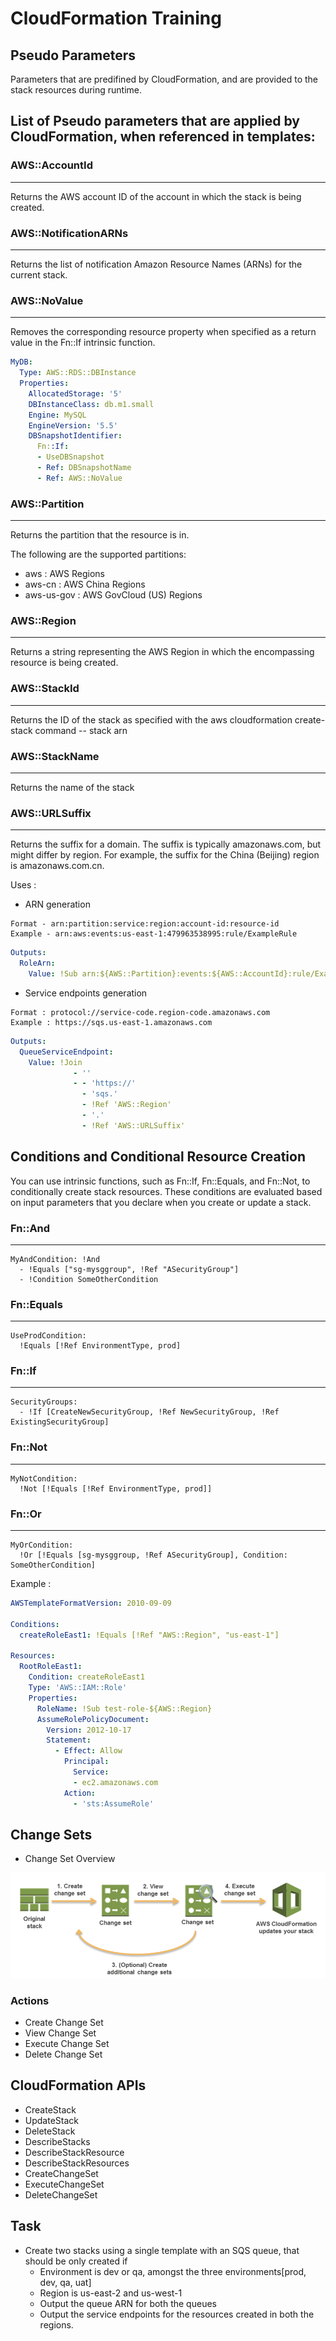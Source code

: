 # CloudFormation Training

## Pseudo Parameters

Parameters that are predifined by CloudFormation, and are provided to the stack resources during runtime.

List of Pseudo parameters that are applied by CloudFormation, when referenced in templates:
---
### AWS::AccountId
---
Returns the AWS account ID of the account in which the stack is being created.

### AWS::NotificationARNs
---

Returns the list of notification Amazon Resource Names (ARNs) for the current stack.

### AWS::NoValue
---
Removes the corresponding resource property when specified as a return value in the Fn::If intrinsic function. 

```yaml
MyDB:
  Type: AWS::RDS::DBInstance
  Properties:
    AllocatedStorage: '5'
    DBInstanceClass: db.m1.small
    Engine: MySQL
    EngineVersion: '5.5'
    DBSnapshotIdentifier:
      Fn::If:
      - UseDBSnapshot
      - Ref: DBSnapshotName
      - Ref: AWS::NoValue

```
### AWS::Partition
---
Returns the partition that the resource is in.

The following are the supported partitions:
- aws : AWS Regions
- aws-cn : AWS China Regions
- aws-us-gov : AWS GovCloud (US) Regions

### AWS::Region
---
Returns a string representing the AWS Region in which the encompassing resource is being created.

### AWS::StackId
---
Returns the ID of the stack as specified with the aws cloudformation create-stack command -- stack arn

### AWS::StackName
---
Returns the name of the stack


### AWS::URLSuffix
---

Returns the suffix for a domain. The suffix is typically amazonaws.com, but might differ by region. For example, the suffix for the China (Beijing) region is amazonaws.com.cn. 


Uses :

- ARN generation
```
Format - arn:partition:service:region:account-id:resource-id
Example - arn:aws:events:us-east-1:479963538995:rule/ExampleRule
```

```yaml
Outputs:
  RoleArn:
    Value: !Sub arn:${AWS::Partition}:events:${AWS::AccountId}:rule/ExampleRule
```

- Service endpoints generation

```
Format : protocol://service-code.region-code.amazonaws.com
Example : https://sqs.us-east-1.amazonaws.com
```

```yaml
Outputs:
  QueueServiceEndpoint:
    Value: !Join
              - ''
              - - 'https://'
                - 'sqs.'
                - !Ref 'AWS::Region'
                - '.'
                - !Ref 'AWS::URLSuffix'
```

## Conditions and Conditional Resource Creation

You can use intrinsic functions, such as Fn::If, Fn::Equals, and Fn::Not, to conditionally create stack resources. These conditions are evaluated based on input parameters that you declare when you create or update a stack. 

### Fn::And
---
```
MyAndCondition: !And
  - !Equals ["sg-mysggroup", !Ref "ASecurityGroup"]
  - !Condition SomeOtherCondition
```

### Fn::Equals
---

```
UseProdCondition:
  !Equals [!Ref EnvironmentType, prod]
```
### Fn::If
---

```
SecurityGroups:
  - !If [CreateNewSecurityGroup, !Ref NewSecurityGroup, !Ref ExistingSecurityGroup]
```
### Fn::Not
---

```
MyNotCondition:
  !Not [!Equals [!Ref EnvironmentType, prod]]
```
### Fn::Or
---

```
MyOrCondition:
  !Or [!Equals [sg-mysggroup, !Ref ASecurityGroup], Condition: SomeOtherCondition]
```

Example :

```yaml
AWSTemplateFormatVersion: 2010-09-09

Conditions:
  createRoleEast1: !Equals [!Ref "AWS::Region", "us-east-1"]

Resources:
  RootRoleEast1:
    Condition: createRoleEast1
    Type: 'AWS::IAM::Role'
    Properties:
      RoleName: !Sub test-role-${AWS::Region}
      AssumeRolePolicyDocument:
        Version: 2012-10-17
        Statement:
          - Effect: Allow
            Principal:
              Service:
              - ec2.amazonaws.com
            Action:
              - 'sts:AssumeRole'
```

## Change Sets

- Change Set Overview

![alt text](images/ChangeSet.png "ChangeSet Overview")

### Actions
- Create Change Set
- View Change Set
- Execute Change Set
- Delete Change Set

## CloudFormation APIs

- CreateStack
- UpdateStack
- DeleteStack
- DescribeStacks
- DescribeStackResource
- DescribeStackResources
- CreateChangeSet
- ExecuteChangeSet
- DeleteChangeSet


## Task 
- Create two stacks using a single template with an SQS queue, that should be only created if 
  - Environment is dev or qa, amongst the three environments[prod, dev, qa, uat]
  - Region is us-east-2 and us-west-1
  - Output the queue ARN for both the queues
  - Output the service endpoints for the resources created in both the regions.
